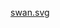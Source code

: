 []([swan.svg](https://raw.githubusercontent.com/blcksec/PlayableVideoGeneration/master/swan.svg))
[swan.svg](https://raw.githubusercontent.com/blcksec/PlayableVideoGeneration/master/swan.svg)
